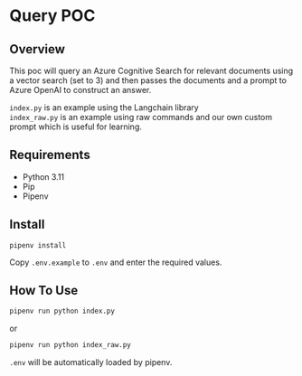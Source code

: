 Query POC
=========

Overview
--------

This poc will query an Azure Cognitive Search for relevant documents using a
vector search (set to 3) and then passes the documents and a prompt to Azure
OpenAI to construct an answer.

`index.py` is an example using the Langchain library\
`index_raw.py` is an example using raw commands and our own custom prompt which
is useful for learning.

Requirements
------------

 - Python 3.11
 - Pip
 - Pipenv

Install
-------

`pipenv install`

Copy `.env.example` to `.env` and enter the required values.

How To Use
----------

```bash
pipenv run python index.py
```
or
```bash
pipenv run python index_raw.py
```

`.env` will be automatically loaded by pipenv.

